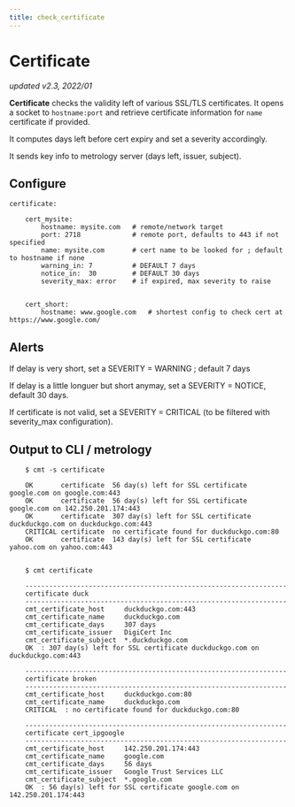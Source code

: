 ```yaml
---
title: check_certificate
---
```


# Certificate

*updated v2.3, 2022/01*

**Certificate** checks the validity left of various SSL/TLS certificates.
It opens a socket to `hostname:port` and retrieve certificate information  for `name` certificate if provided.

It computes days left before cert expiry and set a severity accordingly.

It sends key info to metrology server (days left, issuer, subject).


## Configure

    certificate:

        cert_mysite:
            hostname: mysite.com   # remote/network target
            port: 2718             # remote port, defaults to 443 if not specified
            name: mysite.com       # cert name to be looked for ; default to hostname if none
            warning_in: 7          # DEFAULT 7 days
            notice_in:  30         # DEFAULT 30 days
            severity_max: error    # if expired, max severity to raise


        cert_short:
            hostname: www.google.com   # shortest config to check cert at https://www.google.com/



## Alerts

If delay is very short, set a SEVERITY = WARNING ; default 7 days

If delay is a little longuer but short anymay, set a SEVERITY = NOTICE, default 30 days.

If certificate is not valid, set a SEVERITY = CRITICAL (to be filtered with severity_max configuration).


## Output to CLI / metrology

        $ cmt -s certificate

        OK       certificate  56 day(s) left for SSL certificate google.com on google.com:443 
        OK       certificate  56 day(s) left for SSL certificate google.com on 142.250.201.174:443 
        OK       certificate  307 day(s) left for SSL certificate duckduckgo.com on duckduckgo.com:443 
        CRITICAL certificate  no certificate found for duckduckgo.com:80
        OK       certificate  143 day(s) left for SSL certificate yahoo.com on yahoo.com:443 


        $ cmt certificate

        ------------------------------------------------------------------
        certificate duck
        ------------------------------------------------------------------
        cmt_certificate_host     duckduckgo.com:443
        cmt_certificate_name     duckduckgo.com
        cmt_certificate_days     307 days 
        cmt_certificate_issuer   DigiCert Inc
        cmt_certificate_subject  *.duckduckgo.com
        OK  : 307 day(s) left for SSL certificate duckduckgo.com on duckduckgo.com:443 

        ------------------------------------------------------------------
        certificate broken
        ------------------------------------------------------------------
        cmt_certificate_host     duckduckgo.com:80
        cmt_certificate_name     duckduckgo.com
        CRITICAL  : no certificate found for duckduckgo.com:80

        ------------------------------------------------------------------
        certificate cert_ipgoogle
        ------------------------------------------------------------------
        cmt_certificate_host     142.250.201.174:443
        cmt_certificate_name     google.com
        cmt_certificate_days     56 days 
        cmt_certificate_issuer   Google Trust Services LLC
        cmt_certificate_subject  *.google.com
        OK  : 56 day(s) left for SSL certificate google.com on 142.250.201.174:443 

